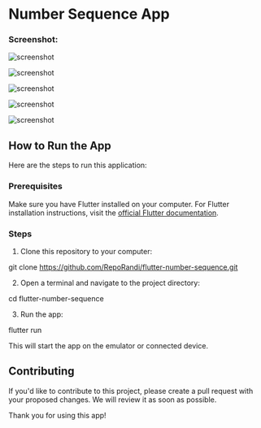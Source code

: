# Number Sequence App

### Screenshot:
![screenshot](assets/screenshot1.png)

![screenshot](assets/screenshot2.png)

![screenshot](assets/screenshot3.png)

![screenshot](assets/screenshot4.png)

![screenshot](assets/screenshot5.png)

## How to Run the App

Here are the steps to run this application:

### Prerequisites

Make sure you have Flutter installed on your computer. For Flutter installation instructions, visit the [official Flutter documentation](https://flutter.dev/docs/get-started/install).

### Steps

1. Clone this repository to your computer:

git clone https://github.com/RepoRandi/flutter-number-sequence.git

2. Open a terminal and navigate to the project directory:

cd flutter-number-sequence


3. Run the app:

flutter run

This will start the app on the emulator or connected device.

## Contributing

If you'd like to contribute to this project, please create a pull request with your proposed changes. We will review it as soon as possible.

Thank you for using this app!

